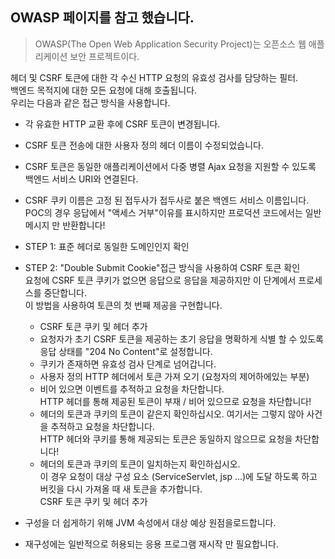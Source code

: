 
## OWASP 페이지를 참고 했습니다.

> OWASP(The Open Web Application Security Project)는 오픈소스 웹 애플리케이션 보안 프로젝트이다.   

헤더 및 CSRF 토큰에 대한 각 수신 HTTP 요청의 유효성 검사를 담당하는 필터.  
백엔드 목적지에 대한 모든 요청에 대해 호출됩니다.  
우리는 다음과 같은 접근 방식을 사용합니다.  
- 각 유효한 HTTP 교환 후에 CSRF 토큰이 변경됩니다.  
- CSRF 토큰 전송에 대한 사용자 정의 헤더 이름이 수정되었습니다.  
- CSRF 토큰은 동일한 애플리케이션에서 다중 병렬 Ajax 요청을 지원할 수 있도록 백엔드 서비스 URI와 연결된다.  
- CSRF 쿠키 이름은 고정 된 접두사가 접두사로 붙은 백엔드 서비스 이름입니다.  
POC의 경우 응답에서 "액세스 거부"이유를 표시하지만 프로덕션 코드에서는 일반 메시지 만 반환합니다!  


 - STEP 1: 표준 헤더로 동일한 도메인인지 확인  
 - STEP 2: "Double Submit Cookie"접근 방식을 사용하여 CSRF 토큰 확인  
 요청에 CSRF 토큰 쿠키가 없으면 응답으로 응답을 제공하지만 이 단계에서 프로세스를 중단합니다.  
 이 방법을 사용하여 토큰의 첫 번째 제공을 구현합니다.  
   - CSRF 토큰 쿠키 및 헤더 추가  
   - 요청자가 초기 CSRF 토큰을 제공하는 초기 응답을 명확하게 식별 할 수 있도록 응답 상태를 "204 No Content"로 설정합니다.  
   - 쿠키가 존재하면 유효성 검사 단계로 넘어갑니다.  
   - 사용자 정의 HTTP 헤더에서 토큰 가져 오기 (요청자의 제어하에있는 부분)  
   - 비어 있으면 이벤트를 추적하고 요청을 차단합니다.  
    HTTP 헤더를 통해 제공된 토큰이 부재 / 비어 있으므로 요청을 차단합니다!  
    - 헤더의 토큰과 쿠키의 토큰이 같은지 확인하십시오. 여기서는 그렇지 않아 사건을 추적하고 요청을 차단합니다.  
    HTTP 헤더와 쿠키를 통해 제공되는 토큰은 동일하지 않으므로 요청을 차단합니다!  
    - 헤더의 토큰과 쿠키의 토큰이 일치하는지 확인하십시오.  
    이 경우 요청이 대상 구성 요소 (ServiceServlet, jsp ...)에 도달 하도록 하고 버킷을 다시 가져올 때 새 토큰을 추가합니다.  
    CSRF 토큰 쿠키 및 헤더 추가
    
 
 - 구성을 더 쉽게하기 위해 JVM 속성에서 대상 예상 원점을로드합니다.  
 - 재구성에는 일반적으로 허용되는 응용 프로그램 재시작 만 필요합니다.  
 
    

   
 
